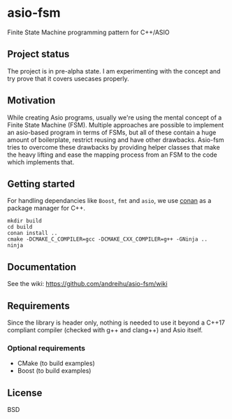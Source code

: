 # asio-fsm
Finite State Machine programming pattern for C++/ASIO

## Project status
The project is in pre-alpha state. I am experimenting with the concept and try prove that it covers usecases properly.

## Motivation
While creating Asio programs, usually we're using the mental concept of a Finite State Machine (FSM). Multiple approaches are possible to implement an asio-based program in terms of FSMs, but all of these contain a huge amount of boilerplate, restrict reusing and have other drawbacks. Asio-fsm tries to overcome these drawbacks by providing helper classes that make the heavy lifting and ease the mapping process from an FSM to the code which implements that.

## Getting started
For handling dependancies like `Boost`, `fmt` and `asio`, we use [conan](https://conan.io) as a package manager for C++.

```
mkdir build
cd build
conan install ..
cmake -DCMAKE_C_COMPILER=gcc -DCMAKE_CXX_COMPILER=g++ -GNinja ..
ninja
```

## Documentation
See the wiki: https://github.com/andreihu/asio-fsm/wiki

## Requirements
Since the library is header only, nothing is needed to use it beyond a C++17 compliant compiler (checked with g++ and clang++) and Asio itself.

### Optional requirements
- CMake (to build examples)
- Boost (to build examples)

  
## License
BSD
